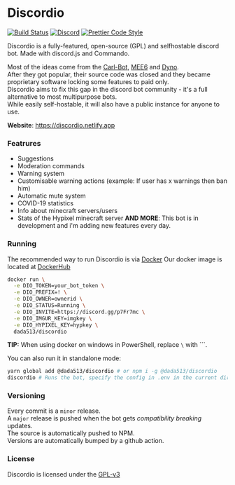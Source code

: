 # Discordio

[![Build Status](https://github.com/dada513/Discordio/workflows/ESLint/badge.svg)](https://github.com/dada513/Discordio/actions?query=workflow%3A%22ESLint%22)
[![Discord](https://img.shields.io/badge/chat-on%20discord-brightgreen.svg)](https://discord.gg/p7Fr7mc)
[![Prettier Code Style](https://img.shields.io/badge/code_style-prettier-ff69b4.svg?style=flat-square)](https://github.com/prettier/prettier)

Discordio is a fully-featured, open-source (GPL) and selfhostable discord bot.
Made with discord.js and Commando.

Most of the ideas come from the [Carl-Bot](https://carl.gg), [MEE6](https://mee6.xyz) and [Dyno](https://dyno.gg).  
After they got popular, their source code was closed and they became proprietary software locking some features to paid only.  
Discordio aims to fix this gap in the discord bot community - it's a full alternative to most multipurpose bots.  
While easily self-hostable, it will also have a public instance for anyone to use.

**Website**: https://discordio.netlify.app

### Featrures

- Suggestions
- Moderation commands
- Warning system
- Customisable warning actions (example: If user has x warnings then ban him)
- Automatic mute system
- COVID-19 statistics
- Info about minecraft servers/users
- Stats of the Hypixel minecraft server
  **AND MORE**: This bot is in development and i'm adding new features every day.

### Running

The recommended way to run Discordio is via [Docker](https://docker.com)
Our docker image is located at [DockerHub](https://hub.docker.com/r/dada513/discordio)

```bash
docker run \
  -e DIO_TOKEN=your_bot_token \
  -e DIO_PREFIX=! \
  -e DIO_OWNER=ownerid \
  -e DIO_STATUS=Running \
  -e DIO_INVITE=https://discord.gg/p7Fr7mc \
  -e DIO_IMGUR_KEY=imgkey \
  -e DIO_HYPIXEL_KEY=hypkey \
  dada513/discordio
```

**TIP:** When using docker on windows in PowerShell, replace `\` with `\``.

You can also run it in standalone mode:

```bash
yarn global add @dada513/discordio # or npm i -g @dada513/discordio
discordio # Runs the bot, specify the config in .env in the current directory
```

### Versioning

Every commit is a `minor` release.  
A `major` release is pushed when the bot gets _compatibility breaking_ updates.  
The source is automatically pushed to NPM.  
Versions are automatically bumped by a github action.

### License

Discordio is licensed under the [GPL-v3](LICENSE.md)
